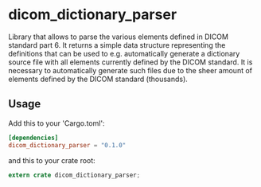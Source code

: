 # dicom_dictionary_parser

Library that allows to parse the various elements defined in DICOM standard
part 6. It returns a simple data structure representing the definitions that
can be used to e.g. automatically generate a dictionary source file with all
elements currently defined by the DICOM standard. It is necessary to
automatically generate such files due to the sheer amount of elements defined
by the DICOM standard (thousands).

## Usage

Add this to your 'Cargo.toml':

```toml
[dependencies]
dicom_dictionary_parser = "0.1.0"
```

and this to your crate root:

```rust
extern crate dicom_dictionary_parser;
```